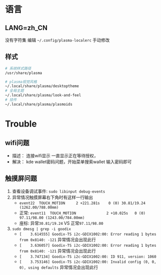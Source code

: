 # 语言

## LANG=zh_CN

没有字符集 编辑 `~/.config/plasma-localerc` 手动修改


## 样式

```bash
# 系统样式路径
/usr/share/plasma

# plasma视觉风格
~/.local/share/plasma/desktoptheme
# 全局主题
~/.local/share/plasma/look-and-feel
# 挂件
~/.local/share/plasma/plasmoids
```

# Trouble

## wifi问题

- 描述： 连接wifi显示 一直显示正在等待授权， 
- 解决： kde wallet密码问题，开始菜单搜索wallet 输入密码即可

## 触摸屏问题

1. 查看设备调试事件: `sudo libinput debug-events`
2. 异常情况触摸屏幕右下角时有这样一行输出
    - `event22  TOUCH_MOTION     2 +221.281s	0 (0) 30.81/19.24 (1262.00/788.00mm)`
    - 正常:  `event11  TOUCH_MOTION              2 +10.025s	0 (0) 97.11/98.00 (1243.00/784.00mm)`
    - 座标: 异常`30.81/19.24`  VS  正常`97.11/98.00`
3. `sudo dmesg | grep -i goodix`
    - `[    3.614555] Goodix-TS i2c-GDIX1002:00: Error reading 1 bytes from 0x8140: -121` 异常情况会出现此行
    - `[    3.636057] Goodix-TS i2c-GDIX1002:00: Error reading 1 bytes from 0x8140: -121` 异常情况会出现此行
    - `[    3.747134] Goodix-TS i2c-GDIX1002:00: ID 911, version: 1060`
    - `[    3.753146] Goodix-TS i2c-GDIX1002:00: Invalid config (0, 0, 0), using defaults` 异常情况会出现此行
